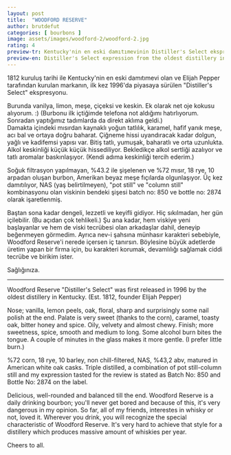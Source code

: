 ```yaml
---
layout: post
title:  "WOODFORD RESERVE"
author: brutdefut
categories: [ bourbons ]
image: assets/images/woodford-2/woodford-2.jpg
rating: 4
preview-tr: Kentucky'nin en eski damıtımevinin Distiller's Select ekspresyonu. 
preview-en: Distiller's Select expression from the oldest distillery in Kentucky.
---
```

1812 kuruluş tarihi ile Kentucky'nin en eski damıtımevi olan ve Elijah Pepper tarafından kurulan markanın, ilk kez 1996'da piyasaya sürülen "Distiller's Select" ekspresyonu. 

Burunda vanilya, limon, meşe, çiçeksi ve keskin. Ek olarak net oje kokusu alıyorum. :) (Burbonu ilk içtiğimde telefona not aldığımı hatırlıyorum. Sonradan yaptığımız tadımlarda da direkt aklıma geldi.)  
Damakta içindeki mısırdan kaynaklı yoğun tatlılık, karamel, hafif yanık meşe, acı bal ve ortaya doğru baharat. Çiğneme hissi uyandıracak kadar dolgun, yağlı ve kadifemsi yapısı var.
Bitiş tatlı, yumuşak, baharatlı ve orta uzunlukta. Alkol keskinliği küçük küçük hissediliyor. Bekledikçe alkol sertliği azalıyor ve tatlı aromalar baskınlaşıyor. (Kendi adıma keskinliği tercih ederim.) 

Soğuk filtrasyon yapılmayan, %43.2 ile şişelenen ve %72 mısır, 18 rye, 10 arpadan oluşan burbon, Amerikan beyaz meşe fıçılarda olgunlaşıyor. Üç kez damıtılıyor, NAS (yaş belirtilmeyen), "pot still" ve "column still" kombinasyonu olan viskinin bendeki şişesi batch no: 850 ve bottle no: 2874 olarak işaretlenmiş. 

Baştan sona kadar dengeli, lezzetli ve keyifli gidiyor. Hiç sıkılmadan, her gün içilebilir. (Bu açıdan çok tehlikeli.) Şu ana kadar, hem viskiye yeni başlayanlar ve hem de viski tecrübesi olan arkadaşlar dahil, deneyip beğenmeyen görmedim. 
Ayrıca nev-i şahsına münhasır karakteri sebebiyle, Woodford Reserve'i nerede içersen iç tanırsın. Böylesine büyük adetlerde üretim yapan bir firma için, bu karakteri korumak, devamlılığı sağlamak ciddi tecrübe ve birikim ister. 

Sağlığınıza.

---------------------------------------------------------------------------

<p id="english"></p>

Woodford Reserve "Distiller's Select" was first released in 1996 by the oldest distillery in Kentucky. (Est. 1812, founder Elijah Pepper) 

Nose; vanilla, lemon peels, oak, floral, sharp and surprisingly some nail polish at the end.
Palate is very sweet (thanks to the corn), caramel, toasty oak, bitter honey and spice. Oily, velvety and almost chewy. 
Finish; more sweetness, spice, smooth and medium to long. Some alcohol burn bites the tongue. A couple of minutes in the glass makes it more gentle. (I prefer little burn.)

%72 corn, 18 rye, 10 barley, non chill-filtered, NAS, %43,2 abv, matured in American white oak casks. Triple distilled, a combination of pot still-column still and my expression tasted for the review is stated as Batch No: 850 and Bottle No: 2874 on the label.

Delicious, well-rounded and balanced till the end. Woodford Reserve is a daily drinking bourbon; you'll never get bored and because of this, it's very dangerous in my opinion. So far, all of my friends, interestes in whisky or not, loved it.
Wherever you drink, you will recognize the special characteristic of Woodford Reserve. It's very hard to achieve that style for a distillery which produces massive amount of whiskies per year.

Cheers to all. 
